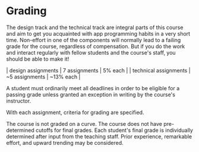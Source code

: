 # Grading

The design track and the technical track are integral parts of this course and
aim to get you acquainted with app programming habits in a very short time.
Non-effort in one of the components will normally lead to a failing grade for
the course, regardless of compensation. But if you do the work and interact
regularly with fellow students and the course's staff, you should be able to
make it!

| design assignments | 7 assignments | 5% each |
| technical assignments | ~5 assignments | ~13% each |

A student must ordinarily meet all deadlines in order to be eligible for a
passing grade unless granted an exception in writing by the course's instructor.

With each assignment, criteria for grading are specified.

The course is not graded on a curve. The course does not have pre-determined
cutoffs for final grades. Each student's final grade is individually determined
after input from the teaching staff. Prior experience, remarkable effort, and
upward trending may be considered.
